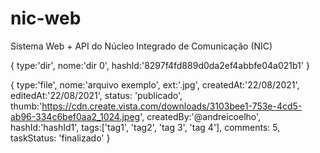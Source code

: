 # nic-web
Sistema Web + API do Núcleo Integrado de Comunicação (NIC)


{
    type:'dir',
    nome:'dir 0',
    hashId:'8297f4fd889d0da2ef4abbfe04a021b1'
}


{
    type:'file',
    nome:'arquivo exemplo',
    ext:'.jpg',
    createdAt:'22/08/2021',
    editedAt:'22/08/2021',
    status: 'publicado',
    thumb:'https://cdn.create.vista.com/downloads/3103bee1-753e-4cd5-ab96-334c6bef0aa2_1024.jpeg',
    createdBy:'@andreicoelho',
    hashId:'hashId1',
    tags:['tag1', 'tag2', 'tag 3', 'tag 4'],
    comments: 5,
    taskStatus: 'finalizado'
}